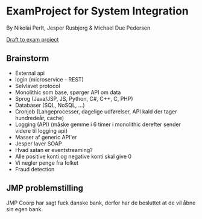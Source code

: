 # ExamProject for System Integration
By Nikolai Perlt, Jesper Rusbjerg & Michael Due Pedersen

[Draft to exam project](https://datsoftlyngby.github.io/soft2020fall/resources/3ac43cba-ExamProjectDraft.pdf)

## Brainstorm

- External api
- login (microservice - REST)
- Selvlavet protocol
- Monolithic som base, spørger API om data
- Sprog (Java/JSP, JS, Python, C#, C++, C, PHP)
- Databaser (SQL, NoSQL, ...)
- Cronjob (Langeprocesser, dagelige udførelser, API kald der tager hundredeår, cache)
- Logging (API) (måske gemme i 6 timer i monolithic derefter sender videre til logging api)
- Masser af generic API'er
- Jesper laver SOAP
- Hvad satan er eventstreaming?
- Alle positive konti og negative konti skal give 0
- Vi negler penge fra folket
- Fraud detection   

## JMP problemstilling

JMP Coorp har sagt fuck danske bank, derfor har de besluttet at de vil åbne sin egen bank.